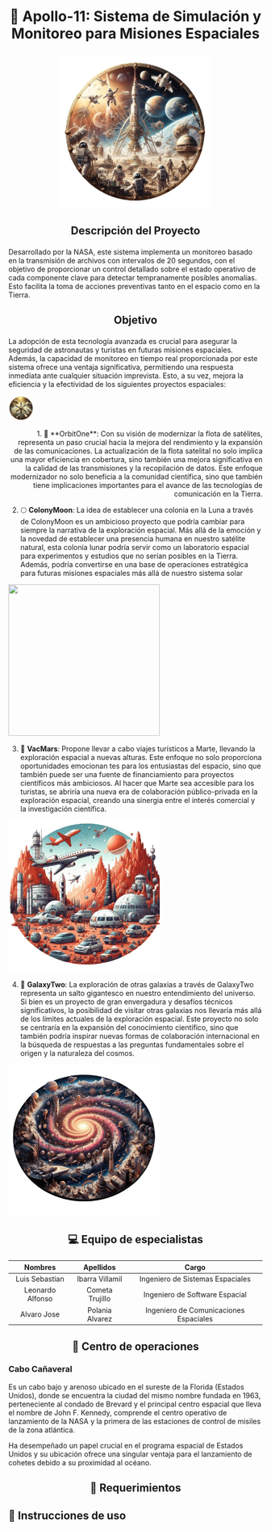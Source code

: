#  <p align="center"> 🚀 Apollo-11: Sistema de Simulación y Monitoreo para Misiones Espaciales</p>


<p align="center"> <img src="docs/build/html/_static/imageapollo.png" width="300" height="300"> </p>


## <p align="center"> Descripción del Proyecto </p>

Desarrollado por la NASA, este sistema implementa un monitoreo basado en la transmisión de archivos con intervalos de 20 segundos, con el objetivo de proporcionar un control detallado sobre el estado operativo de cada componente clave para detectar tempranamente posibles anomalías. Esto facilita la toma de acciones preventivas tanto en el espacio como en la Tierra.


## <p align="center"> Objetivo </p>

La adopción de esta tecnología avanzada es crucial para asegurar la seguridad de astronautas y turistas en futuras misiones espaciales. Además, la capacidad de monitoreo en tiempo real proporcionada por este sistema ofrece una ventaja significativa, permitiendo una respuesta inmediata ante cualquier situación imprevista. Esto, a su vez, mejora la eficiencia y la efectividad de los siguientes proyectos espaciales:

<p align="left"><img src="docs/build/html/_static/Orbitone.png" width="50" height="50"></p>
<p align="right">1. 📡 **OrbitOne**: Con su visión de modernizar la flota de satélites, representa un paso crucial hacia la mejora del rendimiento y la expansión de las comunicaciones. La actualización de la flota satelital no solo implica una mayor eficiencia en cobertura, sino también una mejora significativa en la calidad de las transmisiones y la recopilación de datos. Este enfoque modernizador no solo beneficia a la comunidad científica, sino que también tiene implicaciones importantes para el avance de las tecnologías de comunicación en la Tierra.</p>



2. 🌕 **ColonyMoon**: La idea de establecer una colonia en la Luna a través de ColonyMoon es un ambicioso proyecto que podría cambiar para siempre la narrativa de la exploración espacial. Más allá de la emoción y la novedad de establecer una presencia humana en nuestro satélite natural, esta colonia lunar podría servir como un laboratorio espacial para experimentos y estudios que no serían posibles en la Tierra. Además, podría convertirse en una base de operaciones estratégica para futuras misiones espaciales más allá de nuestro sistema solar

<img src="docs/build/html/_static/ColonyMoon" width="300" height="300">

3. 🌋 **VacMars**: Propone llevar a cabo viajes turísticos a Marte, llevando la exploración espacial a nuevas alturas. Este enfoque no solo proporciona oportunidades emocionan tes para los entusiastas del espacio, sino que también puede ser una fuente de financiamiento para proyectos científicos más ambiciosos. Al hacer que Marte sea accesible para los turistas, se abriría una nueva era de colaboración público-privada en la exploración espacial, creando una sinergia entre el interés comercial y la investigación científica.

<img src="docs/build/html/_static/Vacmars.png" width="300" height="300">

4. 🌌 **GalaxyTwo**: La exploración de otras galaxias a través de GalaxyTwo representa un salto gigantesco en nuestro entendimiento del universo. Si bien es un proyecto de gran envergadura y desafíos técnicos significativos, la posibilidad de visitar otras galaxias nos llevaría más allá de los límites actuales de la exploración espacial. Este proyecto no solo se centraría en la expansión del conocimiento científico, sino que también podría inspirar nuevas formas de colaboración internacional en la búsqueda de respuestas a las preguntas fundamentales sobre el origen y la naturaleza del cosmos.

<img src="docs/build/html/_static/Galaxytwo.png" width="300" height="300">

## <p align="center"> 💻 Equipo de especialistas </p>

|  Nombres |  Apellidos | Cargo  |
| :------------: | :------------: | :------------: |
| Luis Sebastian  |  Ibarra Villamil | Ingeniero de Sistemas Espaciales  |
| Leonardo Alfonso  |  Cometa Trujillo | Ingeniero de Software Espacial  |
| Alvaro Jose  | Polania Alvarez | Ingeniero de Comunicaciones Espaciales  |

## <p align="center"> 🏢 Centro de operaciones </P>

### Cabo Cañaveral 

Es un cabo bajo y arenoso ubicado en el sureste de la Florida (Estados Unidos), donde se encuentra la ciudad del mismo nombre fundada en 1963, perteneciente al condado de Brevard y el principal centro espacial que lleva el nombre de John F. Kennedy, comprende el centro operativo de lanzamiento de la NASA y la primera de las estaciones de control de misiles de la zona atlántica.

Ha desempeñado un papel crucial en el programa espacial de Estados Unidos y su ubicación ofrece una singular ventaja para el lanzamiento de cohetes debido a su proximidad al océano.

## <p align="center"> 📜 Requerimientos </P>

## 📜 Instrucciones de uso
